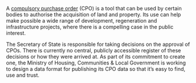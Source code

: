 A [compulsory purchase order](https://www.gov.uk/government/publications/compulsory-purchase-process-and-the-crichel-down-rules-guidance) (CPO) is a tool that can be used by certain bodies to authorise the acquisition of land and property. Its use can help make possible a wide range of development, regeneration and infrastructure projects, where there is a compelling case in the public interest.

The Secretary of State is responsible for taking decisions on the approval of CPOs. There is currently no central, publicly accessible register of these decisions or how they were arrived at. As part of its commitment to create one, the Ministry of Housing, Communities & Local Government is working to design a data format for publishing its CPO data so that it’s easy to find, use and trust.
